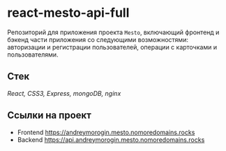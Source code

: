 # react-mesto-api-full
Репозиторий для приложения проекта `Mesto`, включающий фронтенд и бэкенд части приложения со следующими возможностями: авторизации и регистрации пользователей, операции с карточками и пользователями.

## Стек
*React, CSS3, Express, mongoDB, nginx*

## Ссылки на проект
- Frontend https://andreymorogin.mesto.nomoredomains.rocks
- Backend https://api.andreymorogin.mesto.nomoredomains.rocks